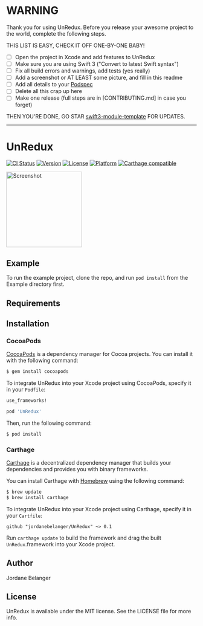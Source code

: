 # WARNING

Thank you for using UnRedux. Before you release your awesome project to the world, complete the following steps.

THIS LIST IS EASY, CHECK IT OFF ONE-BY-ONE BABY!

 - [ ] Open the project in Xcode and add features to UnRedux
 - [ ] Make sure you are using Swift 3 ("Convert to latest Swift syntax")
 - [ ] Fix all build errors and warnings, add tests (yes really)
 - [ ] Add a screenshot or AT LEAST some picture, and fill in this readme
 - [ ] Add all details to your [Podspec](UnRedux.podspec)
 - [ ] Delete all this crap up here
 - [ ] Make one release (full steps are in [CONTRIBUTING.md] in case you forget)

THEN YOU'RE DONE, GO STAR [swift3-module-template](https://github.com/fulldecent/swift3-module-template) FOR UPDATES.

----

# UnRedux

[![CI Status](http://img.shields.io/travis/jordanebelanger/UnRedux.svg?style=flat)](https://travis-ci.org/jordanebelanger/UnRedux)
[![Version](https://img.shields.io/cocoapods/v/UnRedux.svg?style=flat)](https://cocoapods.org/pods/UnRedux)
[![License](https://img.shields.io/cocoapods/l/UnRedux.svg?style=flat)](https://cocoapods.org/pods/UnRedux)
[![Platform](https://img.shields.io/cocoapods/p/UnRedux.svg?style=flat)](https://cocoapods.org/pods/UnRedux)
[![Carthage compatible](https://img.shields.io/badge/Carthage-compatible-4BC51D.svg?style=flat)](https://github.com/Carthage/Carthage)

<a href="https://placehold.it/400?text=Screen+shot"><img width=200 height=200 src="https://placehold.it/400?text=Screen+shot" alt="Screenshot" /></a>


## Example

To run the example project, clone the repo, and run `pod install` from the Example directory first.


## Requirements


## Installation

### CocoaPods

[CocoaPods](http://cocoapods.org) is a dependency manager for Cocoa projects. You can install it with the following command:

```bash
$ gem install cocoapods
```

To integrate UnRedux into your Xcode project using CocoaPods, specify it in your `Podfile`:

```ruby
use_frameworks!

pod 'UnRedux'
```

Then, run the following command:

```bash
$ pod install
```


### Carthage

[Carthage](https://github.com/Carthage/Carthage) is a decentralized dependency manager that builds your dependencies and provides you with binary frameworks.

You can install Carthage with [Homebrew](http://brew.sh/) using the following command:

```bash
$ brew update
$ brew install carthage
```

To integrate UnRedux into your Xcode project using Carthage, specify it in your `Cartfile`:

```ogdl
github "jordanebelanger/UnRedux" ~> 0.1
```

Run `carthage update` to build the framework and drag the built `UnRedux`.framework into your Xcode project.


## Author

Jordane Belanger


## License

UnRedux is available under the MIT license. See the LICENSE file for more info.
